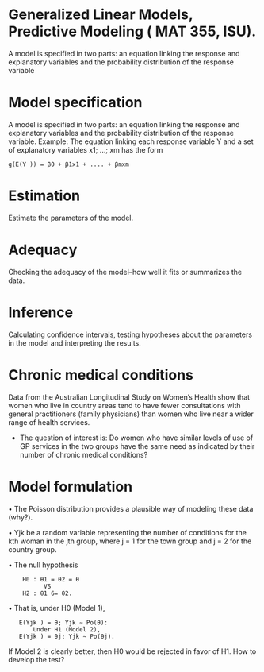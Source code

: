 
# Generalized Linear Models, Predictive Modeling ( MAT 355, ISU).
A model is specified in two parts: an equation linking the response and explanatory variables and 
the probability distribution of the response variable

# Model specification
A model is specified in two parts: an equation linking the response and
explanatory variables and the probability distribution of the response variable.
Example: The equation linking each response variable Y and a set of explanatory
variables x1; ...; xm has the form

    g(E(Y )) = β0 + β1x1 + .... + βmxm

# Estimation
Estimate the parameters of the model.

# Adequacy
Checking the adequacy of the model–how well it fits or summarizes the data.

# Inference
Calculating confidence intervals, testing hypotheses about the parameters in the
model and interpreting the results.

# Chronic medical conditions
Data from the Australian Longitudinal Study on Women’s Health show that women who
live in country areas tend to have fewer consultations with general practitioners (family
physicians) than women who live near a wider range of health services.

- The question of interest is: Do women who have similar levels of use of GP services in
  the two groups have the same need as indicated by their number of chronic medical
 conditions?

# Model formulation
  • The Poisson distribution provides a plausible way of modeling these data (why?).
  
  • Yjk be a random variable representing the number of conditions for the kth woman
    in the jth group, where j = 1 for the town group and j = 2 for the country group.
  
  • The null hypothesis
  
        H0 : θ1 = θ2 = θ
              VS
        H2 : θ1 6= θ2.
       
  • That is, under H0 (Model 1),
  
       E(Yjk ) = θ; Yjk ∼ Po(θ):
           Under H1 (Model 2),
       E(Yjk ) = θj; Yjk ∼ Po(θj).
       
If Model 2 is clearly better, then H0 would be rejected in favor of H1.
How to develop the test?





